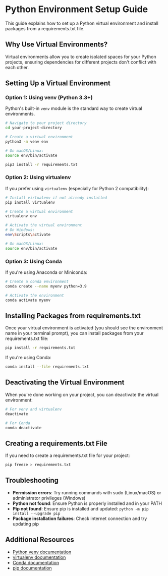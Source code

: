 # Python Environment Setup Guide

This guide explains how to set up a Python virtual environment and install packages from a requirements.txt file.

## Why Use Virtual Environments?

Virtual environments allow you to create isolated spaces for your Python projects, ensuring dependencies for different projects don't conflict with each other.

## Setting Up a Virtual Environment

### Option 1: Using venv (Python 3.3+)

Python's built-in `venv` module is the standard way to create virtual environments.

```bash
# Navigate to your project directory
cd your-project-directory

# Create a virtual environment
python3 -m venv env

# On macOS/Linux:
source env/bin/activate

pip3 install -r requirements.txt
```

### Option 2: Using virtualenv

If you prefer using `virtualenv` (especially for Python 2 compatibility):

```bash
# Install virtualenv if not already installed
pip install virtualenv

# Create a virtual environment
virtualenv env

# Activate the virtual environment
# On Windows:
env\Scripts\activate

# On macOS/Linux:
source env/bin/activate
```

### Option 3: Using Conda

If you're using Anaconda or Miniconda:

```bash
# Create a conda environment
conda create --name myenv python=3.9

# Activate the environment
conda activate myenv
```

## Installing Packages from requirements.txt

Once your virtual environment is activated (you should see the environment name in your terminal prompt), you can install packages from your requirements.txt file:

```bash
pip install -r requirements.txt
```

If you're using Conda:

```bash
conda install --file requirements.txt
```

## Deactivating the Virtual Environment

When you're done working on your project, you can deactivate the virtual environment:

```bash
# For venv and virtualenv
deactivate

# For Conda
conda deactivate
```

## Creating a requirements.txt File

If you need to create a requirements.txt file for your project:

```bash
pip freeze > requirements.txt
```

## Troubleshooting

- **Permission errors**: Try running commands with sudo (Linux/macOS) or administrator privileges (Windows)
- **Python not found**: Ensure Python is properly installed and in your PATH
- **Pip not found**: Ensure pip is installed and updated: `python -m pip install --upgrade pip`
- **Package installation failures**: Check internet connection and try updating pip

## Additional Resources

- [Python venv documentation](https://docs.python.org/3/library/venv.html)
- [virtualenv documentation](https://virtualenv.pypa.io/en/latest/)
- [Conda documentation](https://docs.conda.io/projects/conda/en/latest/user-guide/tasks/manage-environments.html)
- [pip documentation](https://pip.pypa.io/en/stable/) 